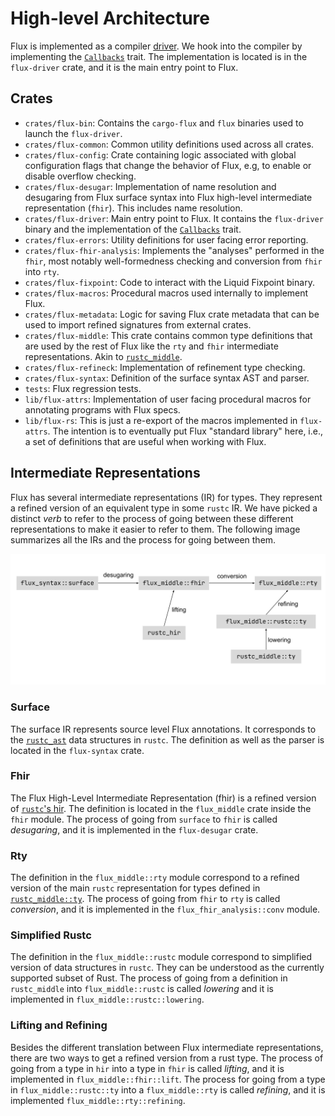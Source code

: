 # High-level Architecture

Flux is implemented as a compiler [driver](https://rustc-dev-guide.rust-lang.org/rustc-driver.html?highlight=Callbacks%5C#rustc_driver-and-rustc_interface). We hook into the compiler by implementing the [`Callbacks`](https://doc.rust-lang.org/nightly/nightly-rustc/rustc_driver/trait.Callbacks.html) trait. The implementation is located is in the `flux-driver` crate, and it is the main entry point to Flux.

## Crates

- `crates/flux-bin`: Contains the `cargo-flux` and `flux` binaries used to launch the `flux-driver`.
- `crates/flux-common`: Common utility definitions used across all crates.
- `crates/flux-config`: Crate containing logic associated with global configuration flags that change the behavior of Flux, e.g, to enable or disable overflow checking.
- `crates/flux-desugar`: Implementation of name resolution and desugaring from Flux surface syntax into Flux high-level intermediate representation (`fhir`). This includes name resolution.
- `crates/flux-driver`: Main entry point to Flux. It contains the `flux-driver` binary and the implementation of the [`Callbacks`](https://doc.rust-lang.org/nightly/nightly-rustc/rustc_driver/trait.Callbacks.html) trait.
- `crates/flux-errors`: Utility definitions for user facing error reporting.
- `crates/flux-fhir-analysis`: Implements the "analyses" performed in the `fhir`, most notably well-formedness checking and conversion from `fhir` into `rty`.
- `crates/flux-fixpoint`: Code to interact with the Liquid Fixpoint binary.
- `crates/flux-macros`: Procedural macros used internally to implement Flux.
- `crates/flux-metadata`: Logic for saving Flux crate metadata that can be used to import refined signatures from external crates.
- `crates/flux-middle`: This crate contains common type definitions that are used by the rest of Flux like the `rty` and `fhir` intermediate representations. Akin to [`rustc_middle`](https://doc.rust-lang.org/nightly/nightly-rustc/rustc_middle/index.html).
- `crates/flux-refineck`: Implementation of refinement type checking.
- `crates/flux-syntax`: Definition of the surface syntax AST and parser.
- `tests`: Flux regression tests.
- `lib/flux-attrs`: Implementation of user facing procedural macros for annotating programs with Flux specs.
- `lib/flux-rs`: This is just a re-export of the macros implemented in `flux-attrs`. The intention is to eventually put Flux "standard library" here, i.e., a set of definitions that are useful when working with Flux.

## Intermediate Representations

Flux has several intermediate representations (IR) for types. They represent a refined version of an equivalent type in some `rustc` IR. We have picked a distinct _verb_ to refer to the process of going between these different representations to make it easier to refer to them. The following image summarizes all the IRs and the process for going between them.

![IRs diagram](../img/irs.svg)

### Surface

The surface IR represents source level Flux annotations. It corresponds to the [`rustc_ast`](https://doc.rust-lang.org/nightly/nightly-rustc/rustc_ast/index.html) data structures in `rustc`. The definition as well as the parser is located in the `flux-syntax` crate.

### Fhir

The Flux High-Level Intermediate Representation (fhir) is a refined version of [`rustc`'s hir](https://doc.rust-lang.org/nightly/nightly-rustc/rustc_hir/index.html). The definition is located in the `flux_middle` crate inside the `fhir` module. The process of going from `surface` to `fhir` is called _desugaring_, and it is implemented in the `flux-desugar` crate.

### Rty

The definition in the `flux_middle::rty` module correspond to a refined version of the main `rustc` representation for types defined in [`rustc_middle::ty`](https://doc.rust-lang.org/nightly/nightly-rustc/rustc_middle/ty/index.html). The process of going from `fhir` to `rty` is called _conversion_, and it is implemented in the `flux_fhir_analysis::conv` module.

### Simplified Rustc

The definition in the `flux_middle::rustc` module correspond to simplified version of data structures in `rustc`. They can be understood as the currently supported subset of Rust. The process of going from a definition in `rustc_middle` into `flux_middle::rustc` is called _lowering_ and it is implemented in `flux_middle::rustc::lowering`.

### Lifting and Refining

Besides the different translation between Flux intermediate representations, there are two ways to get a refined version from a rust type. The process of going from a type in `hir` into a type in `fhir` is called _lifting_, and it is implemented in `flux_middle::fhir::lift`. The process for going from a type in `flux_middle::rustc::ty` into a `flux_middle::rty` is called _refining_, and it is implemented `flux_middle::rty::refining`.

